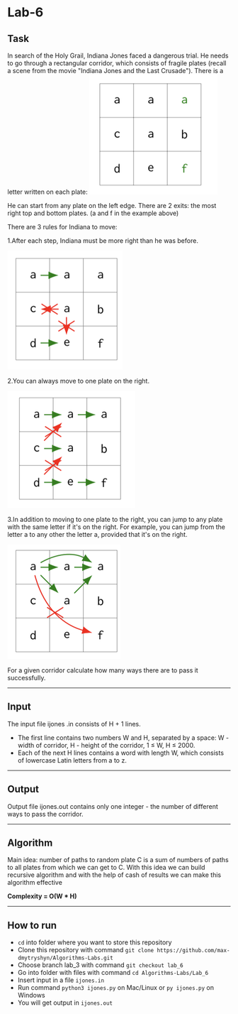 # Lab-6

## Task
In search of the Holy Grail, Indiana Jones faced a dangerous trial.
He needs to go through a rectangular corridor, which consists of fragile plates
(recall a scene from the movie "Indiana Jones and the Last Crusade"). 
There is a letter written on each plate:
![](readme_images/corridor_example.png)

He can start from any plate on the left edge. There are 2 exits: the most right
top and bottom plates. (a and f in the example above)

There are 3 rules for Indiana to move:

1.After each step, Indiana must be more right than he was before.
 
![](readme_images/moving_rule_1.png)

2.You can always move to one plate on the right.

![](readme_images/moving_rule_2.png)

3.In addition to moving to one plate to the right, you can jump to any plate
with the same letter if it's on the right. For example, you can jump from the letter a 
to any other the letter a, provided that it's on the right. 

![](readme_images/moving_rule_3.png)

For a given corridor calculate how many ways there are to pass it successfully.

---

## Input
  The input file ijones .in consists of H + 1 lines.
  + The first line contains two numbers W and H, separated by a space: W - width of corridor, 
  H - height of the corridor, 1 ≤ W, H ≤ 2000.
  + Each of the next H lines contains a word with length W, which consists of lowercase Latin letters from a to z.

---

## Output
Output file ijones.out contains only one integer - the number of different ways to pass the corridor.

---

## Algorithm
  Main idea: number of paths to random plate C is a sum of numbers of paths to all plates from which we can get to C.
  With this idea we can build recursive algorithm and with the help of cash of results we can make this algorithm effective 

<b>Complexity = O(W * H)</b>
 
---

## How to run
  + `cd` into folder where you want to store this repository
  + Clone this repository with command `git clone https://github.com/max-dmytryshyn/Algorithms-Labs.git`
  + Choose branch lab_3 with command `git checkout lab_6`
  + Go into folder with files with command `cd Algorithms-Labs/Lab_6`
  + Insert input in a file `ijones.in`
  + Run command `python3 ijones.py` on Mac/Linux or `py ijones.py` on Windows
  + You will get output in `ijones.out`
